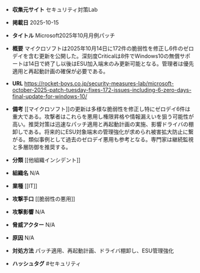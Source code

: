 - **収集元サイト**
セキュリティ対策Lab

- **掲載日**
2025-10-15

- **タイトル**
Microsoft2025年10月月例パッチ

- **概要**
マイクロソフトは2025年10月14日に172件の脆弱性を修正し6件のゼロデイを含む更新を公開した。深刻度Criticalは8件でWindows10の無償サポートは14日で終了し以後はESU加入端末のみ更新可能となる。管理者は優先適用と再起動計画の確保が必要である。

- **URL**
https://rocket-boys.co.jp/security-measures-lab/microsoft-october-2025-patch-tuesday-fixes-172-issues-including-6-zero-days-final-update-for-windows-10/

- **備考**
[[マイクロソフト]]の更新は多様な脆弱性を修正し特にゼロデイ6件は重大である。攻撃者はこれらを悪用し権限昇格や情報漏えいを狙う可能性が高い。推奨対策は迅速なパッチ適用と再起動計画の実施、影響ドライバの棚卸しである。将来的にESU対象端末の管理強化が求められ被害拡大防止に繋がる。類似事例として過去のゼロデイ悪用も参考となる。専門家は継続監視と多層防御を推奨する。

- **分類**
[[他組織インシデント]]

- **組織名**
N/A

- **業種**
[[IT]]

- **攻撃手口**
[[脆弱性の悪用]]

- **攻撃影響**
N/A

- **脅威アクター**
N/A

- **原因**
N/A

- **対処方法**
パッチ適用、再起動計画、ドライバ棚卸し、ESU管理強化

- **ハッシュタグ**
#セキュリティ
